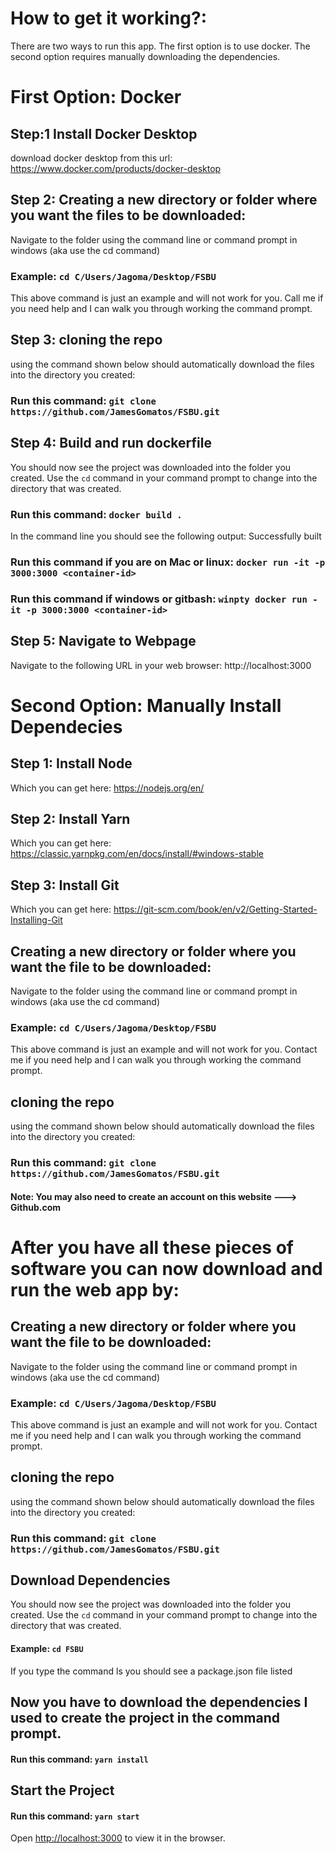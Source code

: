 # How to get it working?:
There are two ways to run this app. The first option is to use docker. The second option requires manually downloading the dependencies.


# First Option: Docker 

## Step:1 Install Docker Desktop
download docker desktop from this url: https://www.docker.com/products/docker-desktop


## Step 2: Creating a new directory or folder where you want the files to be downloaded:
Navigate to the folder using the command line or command prompt in windows (aka use the cd command)
### Example: `cd C/Users/Jagoma/Desktop/FSBU`
This above command is just an example and will not work for you. Call me if you need help and I can 
walk you through working the command prompt.


## Step 3: cloning the repo
using the command shown below should automatically download the files into the directory you created:
### Run this command: `git clone https://github.com/JamesGomatos/FSBU.git`


## Step 4: Build and run dockerfile
You should now see the project was downloaded into the folder you created. 
Use the `cd` command in your command prompt to change into the directory that was created.

### Run this command: `docker build . `
In the command line you should see the following output: Successfully built <container-id>

### Run this command if you are on Mac or linux: `docker run -it -p 3000:3000 <container-id>`

### Run this command if windows or gitbash: `winpty docker run -it -p 3000:3000 <container-id>`

## Step 5: Navigate to Webpage
Navigate to the following URL in your web browser: http://localhost:3000


# Second Option: Manually Install Dependecies 

## Step 1: Install Node 
Which you can get here: https://nodejs.org/en/

## Step 2: Install Yarn 
Which you can get here: https://classic.yarnpkg.com/en/docs/install/#windows-stable

## Step 3: Install Git
Which you can get here: https://git-scm.com/book/en/v2/Getting-Started-Installing-Git
## Creating a new directory or folder where you want the file to be downloaded:
Navigate to the folder using the command line or command prompt in windows (aka use the cd command)
### Example: `cd C/Users/Jagoma/Desktop/FSBU`
This above command is just an example and will not work for you. Contact me if you need help and I can 
walk you through working the command prompt.

## cloning the repo
using the command shown below should automatically download the files into the directory you created:
### Run this command: `git clone https://github.com/JamesGomatos/FSBU.git`
#### Note: You may also need to create an account on this website ---> Github.com

# After you have all these pieces of software you can now download and run the web app by:

## Creating a new directory or folder where you want the file to be downloaded:
Navigate to the folder using the command line or command prompt in windows (aka use the cd command)
### Example: `cd C/Users/Jagoma/Desktop/FSBU`
This above command is just an example and will not work for you. Contact me if you need help and I can 
walk you through working the command prompt.

## cloning the repo
using the command shown below should automatically download the files into the directory you created:
### Run this command: `git clone https://github.com/JamesGomatos/FSBU.git`

## Download Dependencies
You should now see the project was downloaded into the folder you created. 
Use the `cd` command in your command prompt to change into the directory that was created.

#### Example: `cd FSBU`
If you type the command ls you should see a package.json file listed

## Now you have to download the dependencies I used to create the project in the command prompt.
#### Run this command: `yarn install`

## Start the Project
#### Run this command: `yarn start`
Open [http://localhost:3000](http://localhost:3000) to view it in the browser.

